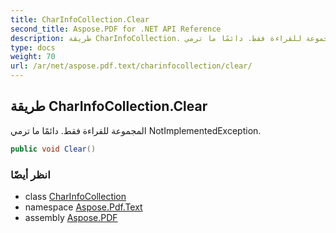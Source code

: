 ```yaml
---
title: CharInfoCollection.Clear
second_title: Aspose.PDF for .NET API Reference
description: طريقة CharInfoCollection. المجموعة للقراءة فقط. دائمًا ما ترمي NotImplementedException
type: docs
weight: 70
url: /ar/net/aspose.pdf.text/charinfocollection/clear/
---
```

## طريقة CharInfoCollection.Clear

المجموعة للقراءة فقط. دائمًا ما ترمي NotImplementedException.

```csharp
public void Clear()
```

### انظر أيضًا

* class [CharInfoCollection](../)
* namespace [Aspose.Pdf.Text](../../../aspose.pdf.text/)
* assembly [Aspose.PDF](../../../)